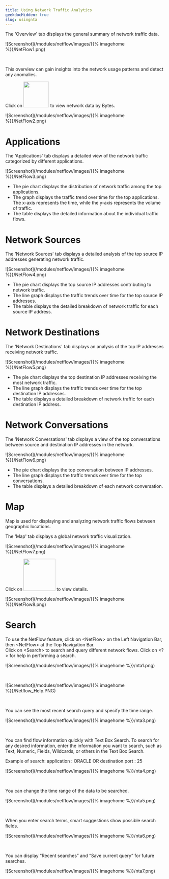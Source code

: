 ```yaml
---
title: Using Network Traffic Analytics
geekdocHidden: true
slug: usingnta
---
```


The 'Overview' tab displays the general summary of network traffic data.

![Screenshot](/modules/netflow/images/{{% imagehome %}}/NetFlow1.png)

&nbsp;

This overview can gain insights into the network usage patterns and detect any anomalies.

Click on <img src="/modules/netflow/images/netgain/bytes.PNG" width="80px"> to view network data by Bytes.

![Screenshot](/modules/netflow/images/{{% imagehome %}}/NetFlow2.png)

# Applications

The 'Applications' tab displays a detailed view of the network traffic categorized by different applications.

![Screenshot](/modules/netflow/images/{{% imagehome %}}/NetFlow3.png)

* The pie chart displays the distribution of network traffic among the top applications.  
* The graph displays the traffic trend over time for the top applications. The x-axis represents the time, while the y-axis represents the volume of traffic.  
* The table displays the detailed information about the individual traffic flows.

# Network Sources

The 'Network Sources' tab displays a detailed analysis of the top source IP addresses generating network traffic.

![Screenshot](/modules/netflow/images/{{% imagehome %}}/NetFlow4.png)

* The pie chart displays the top source IP addresses contributing to network traffic.  
* The line graph displays the traffic trends over time for the top source IP addresses.  
* The table displays the detailed breakdown of network traffic for each source IP address.

# Network Destinations 

The 'Network Destinations' tab displays an analysis of the top IP addresses receiving network traffic.

![Screenshot](/modules/netflow/images/{{% imagehome %}}/NetFlow5.png)

* The pie chart displays the top destination IP addresses receiving the most network traffic.  
* The line graph displays the traffic trends over time for the top destination IP addresses.  
* The table displays a detailed breakdown of network traffic for each destination IP address.

# Network Conversations

The 'Network Conversations' tab displays a view of the top conversations between source and destination IP addresses in the network.

![Screenshot](/modules/netflow/images/{{% imagehome %}}/NetFlow6.png)

* The pie chart displays the top conversation between IP addresses.  
* The line graph displays the traffic trends over time for the top conversations.  
* The table displays a detailed breakdown of each network conversation.

# Map

Map is used for displaying and analyzing network traffic flows between geographic locations.

The 'Map' tab displays a global network traffic visualization.

![Screenshot](/modules/netflow/images/{{% imagehome %}}/NetFlow7.png)

Click on <img src="/modules/netflow/images/netgain/toggle.PNG" width="100px"> to view details.

![Screenshot](/modules/netflow/images/{{% imagehome %}}/NetFlow8.png)

# Search

To use the NetFlow feature, click on \<NetFlow> on the Left Navigation Bar, then \<NetFlow> at the Top Navigation Bar.  
Click on \<Search> to search and query different network flows. Click on \<?> for help in performing a search.

![Screenshot](/modules/netflow/images/{{% imagehome %}}/nta1.png)

&nbsp;

![Screenshot](/modules/netflow/images/{{% imagehome %}}/Netflow_Help.PNG)

&nbsp;

You can see the most recent search query and specify the time range.

![Screenshot](/modules/netflow/images/{{% imagehome %}}/nta3.png)

&nbsp;

You can find flow information quickly with Text Box Search. To search for any desired information, enter the information you want to search, such as Text, Numeric, Fields, Wildcards, or others in the Text Box Search.

Example of search: application : ORACLE OR destination.port : 25

![Screenshot](/modules/netflow/images/{{% imagehome %}}/nta4.png)

&nbsp;

You can change the time range of the data to be searched.

![Screenshot](/modules/netflow/images/{{% imagehome %}}/nta5.png)

&nbsp;

When you enter search terms, smart suggestions show possible search fields.

![Screenshot](/modules/netflow/images/{{% imagehome %}}/nta6.png)

&nbsp;

You can display “Recent searches” and “Save current query” for future searches.

![Screenshot](/modules/netflow/images/{{% imagehome %}}/nta7.png)

&nbsp;
